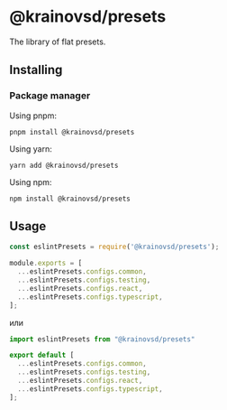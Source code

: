 # @krainovsd/presets

The library of flat presets.

## Installing

### Package manager

Using pnpm:
```
pnpm install @krainovsd/presets
```

Using yarn:
```
yarn add @krainovsd/presets
```

Using npm:
```
npm install @krainovsd/presets
```

## Usage

```js
const eslintPresets = require('@krainovsd/presets');

module.exports = [
  ...eslintPresets.configs.common,
  ...eslintPresets.configs.testing,
  ...eslintPresets.configs.react,
  ...eslintPresets.configs.typescript,
];

```

или

```js
import eslintPresets from "@krainovsd/presets"

export default [
  ...eslintPresets.configs.common,
  ...eslintPresets.configs.testing,
  ...eslintPresets.configs.react,
  ...eslintPresets.configs.typescript,
];

```
